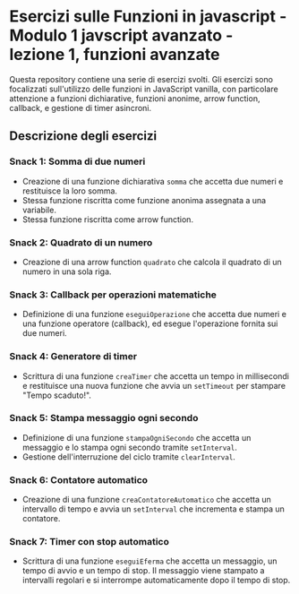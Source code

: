 # Esercizi sulle Funzioni in javascript - Modulo 1 javscript avanzato - lezione 1, funzioni avanzate

Questa repository contiene una serie di esercizi svolti. Gli esercizi sono focalizzati sull'utilizzo delle funzioni in JavaScript vanilla, con particolare attenzione a funzioni dichiarative, funzioni anonime, arrow function, callback, e gestione di timer asincroni.

## Descrizione degli esercizi

### Snack 1: Somma di due numeri
- Creazione di una funzione dichiarativa `somma` che accetta due numeri e restituisce la loro somma.
- Stessa funzione riscritta come funzione anonima assegnata a una variabile.
- Stessa funzione riscritta come arrow function.

### Snack 2: Quadrato di un numero
- Creazione di una arrow function `quadrato` che calcola il quadrato di un numero in una sola riga.

### Snack 3: Callback per operazioni matematiche
- Definizione di una funzione `eseguiOperazione` che accetta due numeri e una funzione operatore (callback), ed esegue l'operazione fornita sui due numeri.

### Snack 4: Generatore di timer
- Scrittura di una funzione `creaTimer` che accetta un tempo in millisecondi e restituisce una nuova funzione che avvia un `setTimeout` per stampare "Tempo scaduto!".

### Snack 5: Stampa messaggio ogni secondo
- Definizione di una funzione `stampaOgniSecondo` che accetta un messaggio e lo stampa ogni secondo tramite `setInterval`.
- Gestione dell'interruzione del ciclo tramite `clearInterval`.

### Snack 6: Contatore automatico
- Creazione di una funzione `creaContatoreAutomatico` che accetta un intervallo di tempo e avvia un `setInterval` che incrementa e stampa un contatore.

### Snack 7: Timer con stop automatico
- Scrittura di una funzione `eseguiEferma` che accetta un messaggio, un tempo di avvio e un tempo di stop. Il messaggio viene stampato a intervalli regolari e si interrompe automaticamente dopo il tempo di stop.

